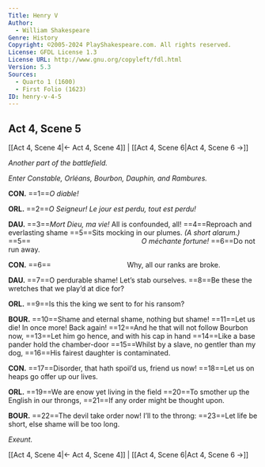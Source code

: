 ```yaml
---
Title: Henry V
Author: 
  - William Shakespeare
Genre: History
Copyright: ©2005-2024 PlayShakespeare.com. All rights reserved.
License: GFDL License 1.3
License URL: http://www.gnu.org/copyleft/fdl.html
Version: 5.3
Sources:
  - Quarto 1 (1600)
  - First Folio (1623)
ID: henry-v-4-5
---
```


## Act 4, Scene 5
[[Act 4, Scene 4|← Act 4, Scene 4]] | [[Act 4, Scene 6|Act 4, Scene 6 →]]

*Another part of the battlefield.*

*Enter Constable, Orléans, Bourbon, Dauphin, and Rambures.*

**CON.**
==1==*O diable!*

**ORL.**
==2==*O Seigneur! Le jour est perdu, tout est perdu!*

**DAU.**
==3==*Mort Dieu, ma vie!* All is confounded, all!
==4==Reproach and everlasting shame
==5==Sits mocking in our plumes.
*(A short alarum.)*
==5==                *O méchante fortune!*
==6==Do not run away.

**CON.**
==6==           Why, all our ranks are broke.

**DAU.**
==7==O perdurable shame! Let’s stab ourselves.
==8==Be these the wretches that we play’d at dice for?

**ORL.**
==9==Is this the king we sent to for his ransom?

**BOUR.**
==10==Shame and eternal shame, nothing but shame!
==11==Let us die! In once more! Back again!
==12==And he that will not follow Bourbon now,
==13==Let him go hence, and with his cap in hand
==14==Like a base pander hold the chamber-door
==15==Whilst by a slave, no gentler than my dog,
==16==His fairest daughter is contaminated.

**CON.**
==17==Disorder, that hath spoil’d us, friend us now!
==18==Let us on heaps go offer up our lives.

**ORL.**
==19==We are enow yet living in the field
==20==To smother up the English in our throngs,
==21==If any order might be thought upon.

**BOUR.**
==22==The devil take order now! I’ll to the throng:
==23==Let life be short, else shame will be too long.

*Exeunt.*

[[Act 4, Scene 4|← Act 4, Scene 4]] | [[Act 4, Scene 6|Act 4, Scene 6 →]]